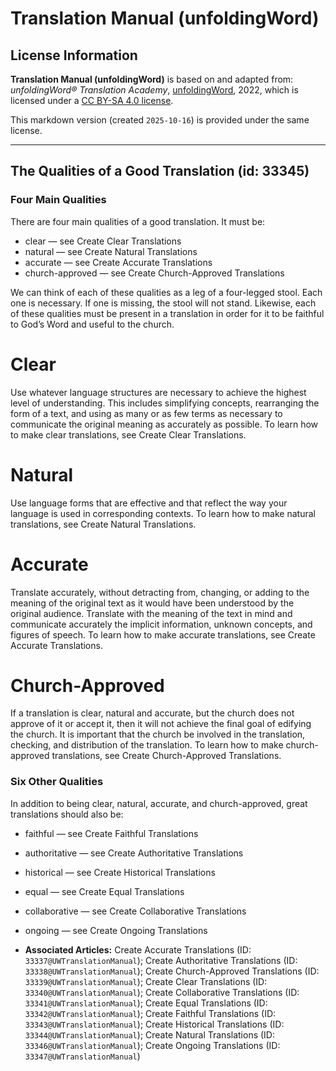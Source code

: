 # Translation Manual (unfoldingWord)

## License Information

**Translation Manual (unfoldingWord)** is based on and adapted from: _unfoldingWord® Translation Academy_, [unfoldingWord](https://unfoldingword.org/utw), 2022, which is licensed under a [CC BY-SA 4.0 license](https://creativecommons.org/licenses/by-sa/4.0/legalcode.en).

This markdown version (created `2025-10-16`) is provided under the same license.



--------------------------------

## The Qualities of a Good Translation (id: 33345)

### Four Main Qualities

There are four main qualities of a good translation. It must be:

* clear — see Create Clear Translations
* natural — see Create Natural Translations
* accurate — see Create Accurate Translations
* church\-approved — see Create Church\-Approved Translations

We can think of each of these qualities as a leg of a four\-legged stool. Each one is necessary. If one is missing, the stool will not stand. Likewise, each of these qualities must be present in a translation in order for it to be faithful to God’s Word and useful to the church.

Clear
=====

Use whatever language structures are necessary to achieve the highest level of understanding. This includes simplifying concepts, rearranging the form of a text, and using as many or as few terms as necessary to communicate the original meaning as accurately as possible. To learn how to make clear translations, see Create Clear Translations.

Natural
=======

Use language forms that are effective and that reflect the way your language is used in corresponding contexts. To learn how to make natural translations, see Create Natural Translations.

Accurate
========

Translate accurately, without detracting from, changing, or adding to the meaning of the original text as it would have been understood by the original audience. Translate with the meaning of the text in mind and communicate accurately the implicit information, unknown concepts, and figures of speech. To learn how to make accurate translations, see Create Accurate Translations.

Church\-Approved
================

If a translation is clear, natural and accurate, but the church does not approve of it or accept it, then it will not achieve the final goal of edifying the church. It is important that the church be involved in the translation, checking, and distribution of the translation. To learn how to make church\-approved translations, see Create Church\-Approved Translations.

### Six Other Qualities

In addition to being clear, natural, accurate, and church\-approved, great translations should also be:

* faithful — see Create Faithful Translations
* authoritative — see Create Authoritative Translations
* historical — see Create Historical Translations
* equal — see Create Equal Translations
* collaborative — see Create Collaborative Translations
* ongoing — see Create Ongoing Translations

* **Associated Articles:** Create Accurate Translations (ID: `33337@UWTranslationManual`); Create Authoritative Translations (ID: `33338@UWTranslationManual`); Create Church-Approved Translations (ID: `33339@UWTranslationManual`); Create Clear Translations (ID: `33340@UWTranslationManual`); Create Collaborative Translations (ID: `33341@UWTranslationManual`); Create Equal Translations (ID: `33342@UWTranslationManual`); Create Faithful Translations (ID: `33343@UWTranslationManual`); Create Historical Translations (ID: `33344@UWTranslationManual`); Create Natural Translations (ID: `33346@UWTranslationManual`); Create Ongoing Translations (ID: `33347@UWTranslationManual`)

